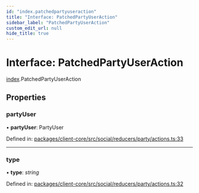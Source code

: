 ```yaml
---
id: "index.patchedpartyuseraction"
title: "Interface: PatchedPartyUserAction"
sidebar_label: "PatchedPartyUserAction"
custom_edit_url: null
hide_title: true
---
```


# Interface: PatchedPartyUserAction

[index](../modules/index.md).PatchedPartyUserAction

## Properties

### partyUser

• **partyUser**: PartyUser

Defined in: [packages/client-core/src/social/reducers/party/actions.ts:33](https://github.com/xr3ngine/xr3ngine/blob/716a06460/packages/client-core/src/social/reducers/party/actions.ts#L33)

___

### type

• **type**: *string*

Defined in: [packages/client-core/src/social/reducers/party/actions.ts:32](https://github.com/xr3ngine/xr3ngine/blob/716a06460/packages/client-core/src/social/reducers/party/actions.ts#L32)
